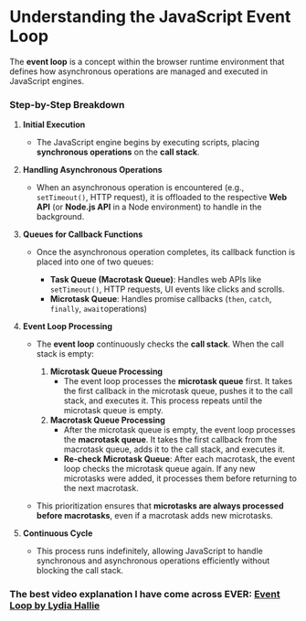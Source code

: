 # Understanding the JavaScript Event Loop

The **event loop** is a concept within the browser runtime environment that defines how asynchronous operations are managed and executed in JavaScript engines.

### Step-by-Step Breakdown

1. **Initial Execution**

   - The JavaScript engine begins by executing scripts, placing **synchronous operations** on the **call stack**.

2. **Handling Asynchronous Operations**

   - When an asynchronous operation is encountered (e.g., `setTimeout()`, HTTP request), it is offloaded to the respective **Web API** (or **Node.js API** in a Node environment) to handle in the background.

3. **Queues for Callback Functions**

   - Once the asynchronous operation completes, its callback function is placed into one of two queues:

     - **Task Queue (Macrotask Queue)**: Handles web APIs like `setTimeout()`, HTTP requests, UI events like clicks and scrolls.
     - **Microtask Queue**: Handles promise callbacks (`then`, `catch`, `finally`, `await`operations)

4. **Event Loop Processing**

   - The **event loop** continuously checks the **call stack**. When the call stack is empty:

     1. **Microtask Queue Processing**
        - The event loop processes the **microtask queue** first. It takes the first callback in the microtask queue, pushes it to the call stack, and executes it. This process repeats until the microtask queue is empty.
     2. **Macrotask Queue Processing**
        - After the microtask queue is empty, the event loop processes the **macrotask queue**. It takes the first callback from the macrotask queue, adds it to the call stack, and executes it.
        - **Re-check Microtask Queue**: After each macrotask, the event loop checks the microtask queue again. If any new microtasks were added, it processes them before returning to the next macrotask.

   - This prioritization ensures that **microtasks are always processed before macrotasks**, even if a macrotask adds new microtasks.

5. **Continuous Cycle**
   - This process runs indefinitely, allowing JavaScript to handle synchronous and asynchronous operations efficiently without blocking the call stack.

### The best video explanation I have come across EVER: [Event Loop by Lydia Hallie](https://www.youtube.com/watch?v=eiC58R16hb8)
